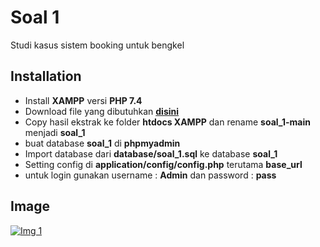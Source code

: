 
# Soal 1

Studi kasus sistem booking untuk bengkel


## Installation


- Install **XAMPP** versi **PHP 7.4**
- Download file yang dibutuhkan **[disini](https://github.com/rifaldi34/soal_1/archive/refs/heads/main.zip)**
- Copy hasil ekstrak ke folder **htdocs XAMPP** dan rename **soal_1-main** menjadi **soal_1**
- buat database **soal_1** di **phpmyadmin**
- Import database dari **database/soal_1.sql** ke database **soal_1**
- Setting config di **application/config/config.php** terutama **base_url**
- untuk login gunakan username : **Admin** dan password : **pass**
    
## Image

[![Img 1](https://i.imgur.com/yxPahYZ.png)](https://imgur.com/a/VTz8blw)

